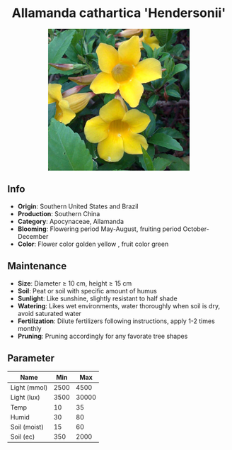 <h1 align='center'>Allamanda cathartica 'Hendersonii'</h1>
<p align="center">
    <img 
        align='center'
        width='320'
        src="../images/allamanda cathartica hendersonii.png" 
        alt='Allamanda cathartica 'Hendersonii'' />
</p>

## Info

 - **Origin**: Southern United States and Brazil
 - **Production**: Southern China
 - **Category**: Apocynaceae, Allamanda
 - **Blooming**: Flowering period May-August, fruiting period October-December
 - **Color**: Flower color golden yellow , fruit color green

## Maintenance

 - **Size**: Diameter ≥ 10 cm, height ≥ 15 cm
 - **Soil**: Peat or soil with specific amount of humus
 - **Sunlight**: Like sunshine, slightly resistant to half shade
 - **Watering**: Likes wet environments, water thoroughly when soil is dry, avoid saturated water
 - **Fertilization**: Dilute fertilizers following instructions, apply 1-2 times monthly
 - **Pruning**: Pruning accordingly for any favorate tree shapes

## Parameter

| Name         | Min  | Max   |
|--------------|------|-------|
| Light (mmol) | 2500 | 4500  |
| Light (lux)  | 3500 | 30000 |
| Temp         | 10    | 35    |
| Humid        | 30   | 80    |
| Soil (moist) | 15   | 60    |
| Soil (ec)    | 350  | 2000  |